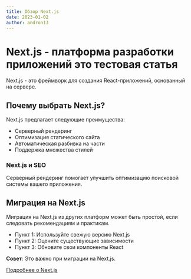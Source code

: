 ```yaml
---
title: Обзор Next.js
date: 2023-01-02
author: andron13
---
```


# Next.js - платформа разработки приложений это тестовая статья

Next.js - это фреймворк для создания React-приложений, основанный на сервере.

## Почему выбрать Next.js?

Next.js предлагает следующие преимущества:

- Серверный рендеринг
- Оптимизация статического сайта
- Автоматическая разбивка на части
- Поддержка множества стилей

### Next.js и SEO

Серверный рендеринг помогает улучшить оптимизацию поисковой системы вашего приложения.

## Миграция на Next.js

Миграция на Next.js из других платформ может быть простой, если следовать рекомендациям и практикам.

- Пункт 1: Используйте свежую версию Next.js
- Пункт 2: Оцените существующие зависимости
- Пункт 3: Обновите свои компоненты React

**Совет**: Это важно при миграции на Next.js.

[Подробнее о Next.js](https://nextjs.org)
